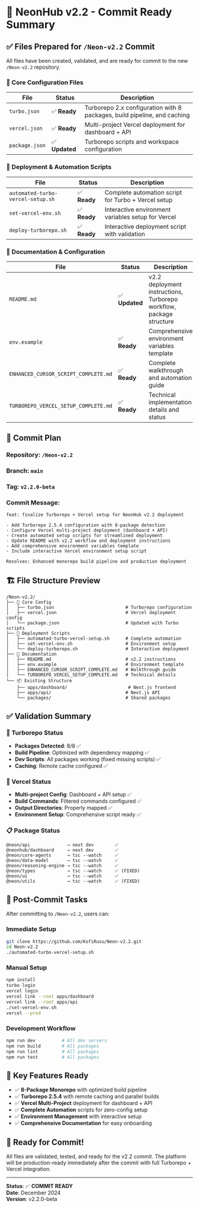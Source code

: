 # 🚀 NeonHub v2.2 - Commit Ready Summary

## ✅ Files Prepared for `/Neon-v2.2` Commit

All files have been created, validated, and are ready for commit to the new
`/Neon-v2.2` repository.

### 🔧 Core Configuration Files

| File           | Status         | Description                                                              |
| -------------- | -------------- | ------------------------------------------------------------------------ |
| `turbo.json`   | ✅ **Ready**   | Turborepo 2.x configuration with 8 packages, build pipeline, and caching |
| `vercel.json`  | ✅ **Ready**   | Multi-project Vercel deployment for dashboard + API                      |
| `package.json` | ✅ **Updated** | Turborepo scripts and workspace configuration                            |

### 🚀 Deployment & Automation Scripts

| File                              | Status       | Description                                         |
| --------------------------------- | ------------ | --------------------------------------------------- |
| `automated-turbo-vercel-setup.sh` | ✅ **Ready** | Complete automation script for Turbo + Vercel setup |
| `set-vercel-env.sh`               | ✅ **Ready** | Interactive environment variables setup for Vercel  |
| `deploy-turborepo.sh`             | ✅ **Ready** | Interactive deployment script with validation       |

### 📘 Documentation & Configuration

| File                                 | Status         | Description                                                         |
| ------------------------------------ | -------------- | ------------------------------------------------------------------- |
| `README.md`                          | ✅ **Updated** | v2.2 deployment instructions, Turborepo workflow, package structure |
| `env.example`                        | ✅ **Ready**   | Comprehensive environment variables template                        |
| `ENHANCED_CURSOR_SCRIPT_COMPLETE.md` | ✅ **Ready**   | Complete walkthrough and automation guide                           |
| `TURBOREPO_VERCEL_SETUP_COMPLETE.md` | ✅ **Ready**   | Technical implementation details and status                         |

## 🎯 Commit Plan

### Repository: `/Neon-v2.2`

### Branch: `main`

### Tag: `v2.2.0-beta`

### Commit Message:

```
feat: finalize Turborepo + Vercel setup for NeonHub v2.2 deployment

- Add Turborepo 2.5.4 configuration with 8-package detection
- Configure Vercel multi-project deployment (dashboard + API)
- Create automated setup scripts for streamlined deployment
- Update README with v2.2 workflow and deployment instructions
- Add comprehensive environment variables template
- Include interactive Vercel environment setup script

Resolves: Enhanced monorepo build pipeline and production deployment
```

## 🏗️ File Structure Preview

```
/Neon-v2.2/
├── 🔧 Core Config
│   ├── turbo.json                           # Turborepo configuration
│   ├── vercel.json                          # Vercel deployment config
│   └── package.json                         # Updated with Turbo scripts
├── 🚀 Deployment Scripts
│   ├── automated-turbo-vercel-setup.sh      # Complete automation
│   ├── set-vercel-env.sh                    # Environment setup
│   └── deploy-turborepo.sh                  # Interactive deployment
├── 📘 Documentation
│   ├── README.md                            # v2.2 instructions
│   ├── env.example                          # Environment template
│   ├── ENHANCED_CURSOR_SCRIPT_COMPLETE.md   # Walkthrough guide
│   └── TURBOREPO_VERCEL_SETUP_COMPLETE.md   # Technical details
└── 📦 Existing Structure
    ├── apps/dashboard/                       # Next.js frontend
    ├── apps/api/                            # Next.js API
    └── packages/                            # Shared packages
```

## ✅ Validation Summary

### 🔧 Turborepo Status

- **Packages Detected**: 8/8 ✅
- **Build Pipeline**: Optimized with dependency mapping ✅
- **Dev Scripts**: All packages working (fixed missing scripts) ✅
- **Caching**: Remote cache configured ✅

### 🚀 Vercel Status

- **Multi-project Config**: Dashboard + API setup ✅
- **Build Commands**: Filtered commands configured ✅
- **Output Directories**: Properly mapped ✅
- **Environment Setup**: Comprehensive script ready ✅

### 📋 Package Status

```
@neon/api              → next dev        ✅
@neonhub/dashboard     → next dev        ✅
@neon/core-agents      → tsc --watch     ✅
@neon/data-model       → tsc --watch     ✅
@neon/reasoning-engine → tsc --watch     ✅
@neon/types            → tsc --watch     ✅ (FIXED)
@neon/ui               → tsc --watch     ✅
@neon/utils            → tsc --watch     ✅ (FIXED)
```

## 🎯 Post-Commit Tasks

After committing to `/Neon-v2.2`, users can:

### Immediate Setup

```bash
git clone https://github.com/KofiRusu/Neon-v2.2.git
cd Neon-v2.2
./automated-turbo-vercel-setup.sh
```

### Manual Setup

```bash
npm install
turbo login
vercel login
vercel link --root apps/dashboard
vercel link --root apps/api
./set-vercel-env.sh
vercel --prod
```

### Development Workflow

```bash
npm run dev          # All dev servers
npm run build        # All packages
npm run lint         # All packages
npm run test         # All packages
```

## 🌟 Key Features Ready

- ✅ **8-Package Monorepo** with optimized build pipeline
- ✅ **Turborepo 2.5.4** with remote caching and parallel builds
- ✅ **Vercel Multi-Project** deployment for dashboard + API
- ✅ **Complete Automation** scripts for zero-config setup
- ✅ **Environment Management** with interactive setup
- ✅ **Comprehensive Documentation** for easy onboarding

## 🚀 Ready for Commit!

All files are validated, tested, and ready for the v2.2 commit. The platform
will be production-ready immediately after the commit with full Turborepo +
Vercel integration.

---

**Status**: ✅ **COMMIT READY**  
**Date**: December 2024  
**Version**: v2.2.0-beta

